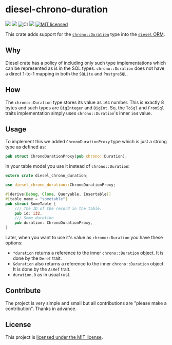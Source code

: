 # diesel-chrono-duration
[![](https://meritbadge.herokuapp.com/diesel-chrono-duration)](https://crates.io/crates/diesel-chrono-duration) [![](https://travis-ci.org/iddm/diesel-chrono-duration.svg?branch=master)](https://travis-ci.org/iddm/diesel-chrono-duration) ![CI](https://github.com/iddm/diesel-chrono-duration/workflows/CI/badge.svg) [![](https://docs.rs/diesel-chrono-duration/badge.svg)](https://docs.rs/diesel-chrono-duration)
[![MIT licensed](https://img.shields.io/badge/license-MIT-blue.svg)](./LICENSE)


This crate adds support for the [`chrono::Duration`](https://docs.rs/chrono/0.4.0/chrono/struct.Duration.html) type into the [`diesel` ORM](http://diesel.rs/).

## Why

Diesel crate has a policy of including only such type implementations which can be represented as is in the SQL types. `chrono::Duration` does not have a direct 1-to-1 mapping in both the `SQLite` and `PostgreSQL`.

## How

The `chrono::Duration` type stores its value as `i64` number. This is exactly 8 bytes and such types are `BigInteger` and `BigInt`. So, the `ToSql` and `FromSql` traits implementation simply uses `chrono::Duration`'s inner
`i64` value.

## Usage

To implement this we added `ChronoDurationProxy` type which is just a strong type as defined as:

```rust
pub struct ChronoDurationProxy(pub chrono::Duration);
```

In your table model you use it instead of `chrono::Duration`:

```rust
extern crate diesel_chrono_duration;

use diesel_chrono_duration::ChronoDurationProxy;

#[derive(Debug, Clone, Queryable, Insertable)]
#[table_name = "sometable"]
pub struct SomeTable {
    /// The ID of the record in the table.
    pub id: i32,
    /// Some duration
    pub duration: ChronoDurationProxy,
}
```

Later, when you want to use it's value as `chrono::Duration` you have these options:

- `*duration` returns a reference to the inner `chrono::Duration` object. It is done by the `Deref` trait.
- `&duration` also returns a reference to the inner `chrono::Duration` object. It is done by the `AsRef` trait.
- `duration.0` as in usual rust.

## Contribute

The project is very simple and small but all contributions are "please make a contribution". Thanks in advance.

## License

This project is [licensed under the MIT license](https://github.com/iddm/diesel-chrono-duration/blob/master/LICENSE).
